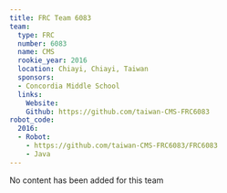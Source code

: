 ```yaml
---
title: FRC Team 6083
team:
  type: FRC
  number: 6083
  name: CMS
  rookie_year: 2016
  location: Chiayi, Chiayi, Taiwan
  sponsors:
  - Concordia Middle School
  links:
    Website: 
    Github: https://github.com/taiwan-CMS-FRC6083
robot_code:
  2016:
  - Robot:
    - https://github.com/taiwan-CMS-FRC6083/FRC6083
    - Java
---
```


No content has been added for this team